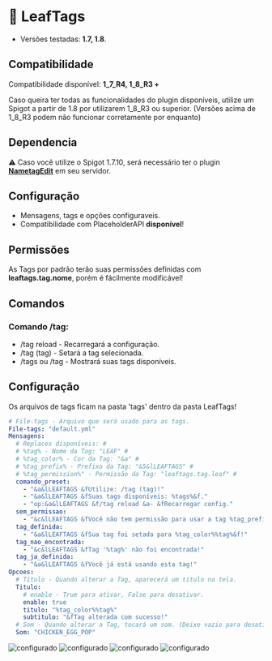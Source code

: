 # 💜 LeafTags
* Versões testadas: **1.7, 1.8**.


## Compatibilidade
Compatibilidade disponível: **1_7_R4, 1_8_R3 +**

Caso queira ter todas as funcionalidades do plugin disponíveis, utilize um Spigot a partir de 1.8 por utilizarem 1_8_R3 ou superior. (Versões acima de 1_8_R3 podem não funcionar corretamente por enquanto)

## Dependencia
⚠️ Caso você utilize o Spigot 1.7.10, será necessário ter o plugin **[NametagEdit](https://www.spigotmc.org/resources/nametagedit.3836/)** em seu servidor.

## Configuração
* Mensagens, tags e opções configuraveis.
* Compatibilidade com PlaceholderAPI **disponível**!

## Permissões
As Tags por padrão terão suas permissões definidas com **leaftags.tag.nome**, porém é fácilmente modificável! 

## Comandos
### Comando /tag:
* /tag reload - Recarregará a configuração.
* /tag (tag) - Setará a tag selecionada.
* /tags ou /tag - Mostrará suas tags disponíveis.

## Configuração
Os arquivos de tags ficam na pasta 'tags' dentro da pasta LeafTags!
```yml
# File-tags - Arquivo que será usado para as tags.
File-tags: "default.yml"
Mensagens:
  # Replaces disponíveis: #
  # %tag% - Nome da Tag: "LEAF" #
  # %tag_color% - Cor da Tag: "&a" #
  # %tag_prefix% - Prefixo da Tag: "&5&lLEAFTAGS" #
  # %tag_permission%" - Permissão da Tag: "leaftags.tag.leaf" #
  comando_preset:
    - "&a&lLEAFTAGS &fUtilize: /tag (tag)!"
    - "&a&lLEAFTAGS &fSuas tags disponíveis: %tags%&f."
    - "op:&a&lLEAFTAGS &f/tag reload &a- &fRecarregar config."
  sem_permissao:
    - "&c&lLEAFTAGS &fVocê não tem permissão para usar a tag %tag_prefix%&f!"
  tag_definida:
    - "&a&lLEAFTAGS &fSua tag foi setada para %tag_color%%tag%&f!"
  tag_nao_encontrada:
    - "&c&lLEAFTAGS &fTag '%tag%' não foi encontrada!"
  tag_ja_definida:
    - "&a&lLEAFTAGS &fVocê já está usando esta tag!"
Opcoes:
  # Titulo - Quando alterar a Tag, aparecerá um titulo na tela.
  Titulo:
    # enable - True para ativar, False para desativar.
    enable: true
    titulo: "%tag_color%%tag%"
    subtitulo: "&fTag alterada com sucesso!"
  # Som - Quando alterar a Tag, tocará um som. (Deixe vazio para desativar)
  Som: "CHICKEN_EGG_POP"
```
![configurado](https://cdn.discordapp.com/attachments/957444296733253653/966900700011450448/unknown.png)
![configurado](https://cdn.discordapp.com/attachments/957444296733253653/966901569310310400/unknown.png)
![configurado](https://cdn.discordapp.com/attachments/957444296733253653/966902307629436968/unknown.png)
![configurado](https://cdn.discordapp.com/attachments/957444296733253653/966901846721568828/unknown.png)
